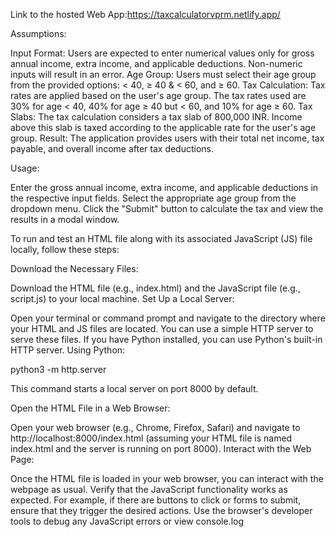 
Link to the hosted Web App:https://taxcalculatorvprm.netlify.app/


Assumptions:

Input Format: Users are expected to enter numerical values only for gross annual income, extra income, and applicable deductions. Non-numeric inputs will result in an error.
Age Group: Users must select their age group from the provided options: < 40, ≥ 40 & < 60, and ≥ 60.
Tax Calculation: Tax rates are applied based on the user's age group. The tax rates used are 30% for age < 40, 40% for age ≥ 40 but < 60, and 10% for age ≥ 60.
Tax Slabs: The tax calculation considers a tax slab of 800,000 INR. Income above this slab is taxed according to the applicable rate for the user's age group.
Result: The application provides users with their total net income, tax payable, and overall income after tax deductions.

Usage:

Enter the gross annual income, extra income, and applicable deductions in the respective input fields.
Select the appropriate age group from the dropdown menu.
Click the "Submit" button to calculate the tax and view the results in a modal window.




To run and test an HTML file along with its associated JavaScript (JS) file locally, follow these steps:

Download the Necessary Files:

Download the HTML file (e.g., index.html) and the JavaScript file (e.g., script.js) to your local machine.
Set Up a Local Server:

Open your terminal or command prompt and navigate to the directory where your HTML and JS files are located.
You can use a simple HTTP server to serve these files. If you have Python installed, you can use Python's built-in HTTP server.
Using Python:


python3 -m http.server

This command starts a local server on port 8000 by default.

Open the HTML File in a Web Browser:

Open your web browser (e.g., Chrome, Firefox, Safari) and navigate to http://localhost:8000/index.html (assuming your HTML file is named index.html and the server is running on port 8000).
Interact with the Web Page:

Once the HTML file is loaded in your web browser, you can interact with the webpage as usual.
Verify that the JavaScript functionality works as expected. For example, if there are buttons to click or forms to submit, ensure that they trigger the desired actions.
Use the browser's developer tools to debug any JavaScript errors or view console.log 
